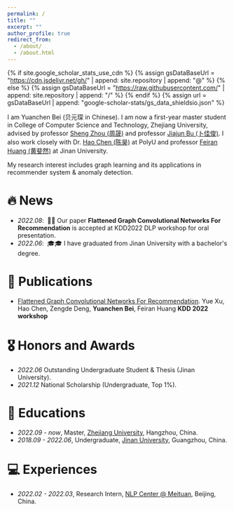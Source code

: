 ```yaml
---
permalink: /
title: ""
excerpt: ""
author_profile: true
redirect_from: 
  - /about/
  - /about.html
---
```


{% if site.google_scholar_stats_use_cdn %}
{% assign gsDataBaseUrl = "https://cdn.jsdelivr.net/gh/" | append: site.repository | append: "@" %}
{% else %}
{% assign gsDataBaseUrl = "https://raw.githubusercontent.com/" | append: site.repository | append: "/" %}
{% endif %}
{% assign url = gsDataBaseUrl | append: "google-scholar-stats/gs_data_shieldsio.json" %}

<span class='anchor' id='about-me'></span>

I am Yuanchen Bei (贝元琛 in Chinese). I am now a first-year master student in College of Computer Science and Technology, Zhejiang University, advised by professor [Sheng Zhou (周晟)](https://scholar.google.com/citations?user=Ss76nMwAAAAJ&hl=zh-CN&oi=ao) and professor [Jiajun Bu (卜佳俊)](https://scholar.google.com/citations?user=OgZP2okAAAAJ&hl=zh-CN&oi=ao). I also work closely with Dr. [Hao Chen (陈昊)](https://scholar.google.com/citations?user=7oeLWT0AAAAJ&hl=zh-CN&oi=ao) at PolyU and professor [Feiran Huang (黄斐然)](https://scholar.google.com/citations?user=of1vcxsAAAAJ&hl=zh-CN&oi=ao) at Jinan University.

My research interest includes graph learning and its applications in recommender system & anomaly detection. 


# 🔥 News
- *2022.08*: &nbsp;🎉🎉 Our paper **Flattened Graph Convolutional Networks For Recommendation** is accepted at KDD2022 DLP workshop for oral presentation.
- *2022.06*: &nbsp;🎓🎓 I have graduated from Jinan University with a bachelor's degree. 

# 📝 Publications 

- [Flattened Graph Convolutional Networks For Recommendation](https://arxiv.org/pdf/2210.07769.pdf). Yue Xu, Hao Chen, Zengde Deng, **Yuanchen Bei**, Feiran Huang **KDD 2022 workshop**

# 🎖 Honors and Awards
- *2022.06* Outstanding Undergraduate Student & Thesis (Jinan University).
- *2021.12* National Scholarship (Undergraduate, Top 1%).

# 📖 Educations
- *2022.09 - now*, Master, [Zhejiang University](https://www.zju.edu.cn/english/), Hangzhou, China.
- *2018.09 - 2022.06*, Undergraduate, [Jinan University](https://english.jnu.edu.cn/), Guangzhou, China.

# 💻 Experiences
- *2022.02 - 2022.03*, Research Intern, [NLP Center @ Meituan](https://www.meituan.com/), Beijing, China.

